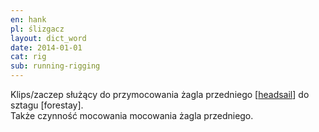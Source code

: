 ```yaml
---
en: hank
pl: ślizgacz
layout: dict_word
date: 2014-01-01
cat: rig
sub: running-rigging
---
```


Klips/zaczep służący do przymocowania żagla przedniego [[headsail](/dict/h/headsail.html)] do sztagu [forestay].  
Także czynność mocowania mocowania żagla przedniego.
